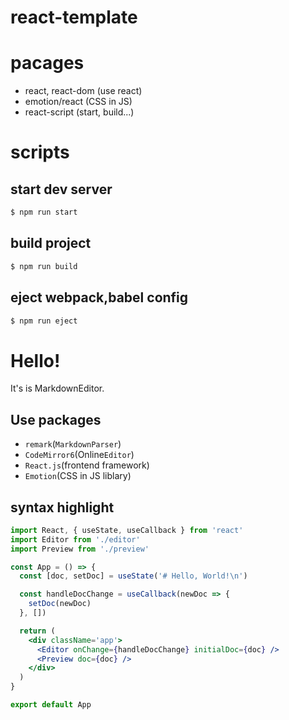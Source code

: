 # react-template

# pacages

- react, react-dom (use react)
- emotion/react (CSS in JS)
- react-script (start, build...)

# scripts

## start dev server

```bash
$ npm run start
```

## build project

```bash
$ npm run build
```

## eject webpack,babel config

```bash
$ npm run eject
```


# Hello!

It's is MarkdownEditor.

## Use packages

- `remark`(`MarkdownParser`)
- `CodeMirror6`(Online`Editor`)
- `React.js`(frontend  framework)
- `Emotion`(CSS in JS liblary)

## syntax highlight
```jsx
import React, { useState, useCallback } from 'react'
import Editor from './editor'
import Preview from './preview'

const App = () => {
  const [doc, setDoc] = useState('# Hello, World!\n')

  const handleDocChange = useCallback(newDoc => {
    setDoc(newDoc)
  }, [])

  return (
    <div className='app'>
      <Editor onChange={handleDocChange} initialDoc={doc} />
      <Preview doc={doc} />
    </div>
  )
}

export default App
```


